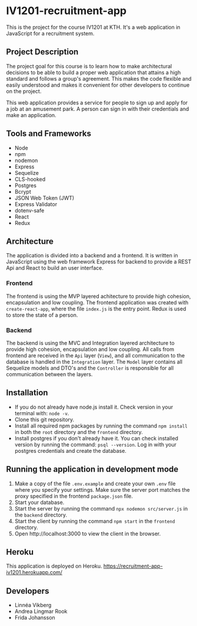 # IV1201-recruitment-app
This is the project for the course IV1201 at KTH. It's a web application in JavaScript for a recruitment system.

## Project Description 

The project goal for this course is to learn how to make architectural decisions to be able to build a proper web application that attains a high standard and follows a group's agreement. This makes the code flexible and easily understood and makes it convenient for other developers to continue on the project.

This web application provides a service for people to sign up and apply for a job at an amusement park. A person can sign in with their credentials and make an application. 

## Tools and Frameworks
- Node
- npm
- nodemon
- Express
- Sequelize
- CLS-hooked
- Postgres
- Bcrypt
- JSON Web Token (JWT)
- Express Validator
- dotenv-safe
- React
- Redux

## Architecture

The application is divided into a backend and a frontend. It is written in JavaScript using the web framework Express for backend to provide a REST Api and React to build an user interface. 

### Frontend
The frontend is using the MVP layered achitecture to provide high cohesion, encapsulation and low coupling. The frontend application was created with `create-react-app`, where the file `index.js` is the entry point. Redux is used to store the state of a person. 

### Backend
The backend is using the MVC and Integration layered architecture to provide high cohesion, encapsulation and low coupling. All calls from frontend are received in the `Api` layer (`View`), and all communication to the database is handled in the `Integration` layer. The `Model` layer contains all Sequelize models and DTO's and the `Controller` is responsible for all communication between the layers.  

## Installation
- If you do not already have node.js install it. Check version in your terminal with: `node -v`.
- Clone this git repository.
- Install all required npm packages by running the command `npm install` in both the `root` directory and the `frontend` directory.
- Install postgres if you don't already have it. You can check installed version by running the command: `psql --version`. Log in with your postgres credentials and create the database.

## Running the application in development mode
1. Make a copy of the file `.env.example` and create your own `.env` file where you specify your settings. Make sure the server port matches the proxy specified in the frontend `package.json` file.
2. Start your database. 
3. Start the server by running the command `npx nodemon src/server.js` in the `backend` directory.
4. Start the client by running the command `npm start` in the `frontend` directory.
5. Open http://localhost:3000 to view the client in the browser.

## Heroku 

This application is deployed on Heroku. https://recruitment-app-iv1201.herokuapp.com/

## Developers
- Linnéa Vikberg
- Andrea Lingmar Rook
- Frida Johansson